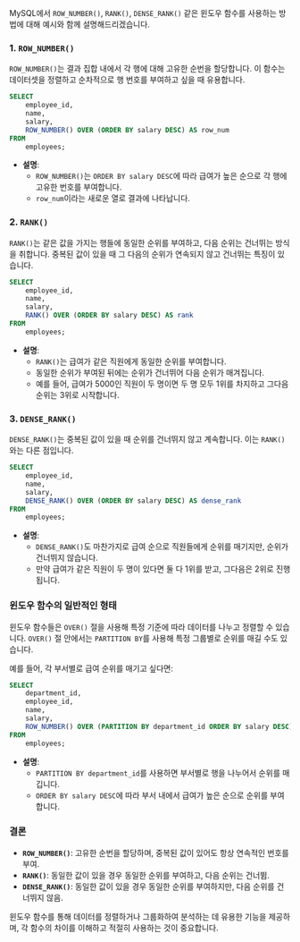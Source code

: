 MySQL에서 `ROW_NUMBER()`, `RANK()`, `DENSE_RANK()` 같은 윈도우 함수를 사용하는 방법에 대해 예시와 함께 설명해드리겠습니다.

### 1. `ROW_NUMBER()`
`ROW_NUMBER()`는 결과 집합 내에서 각 행에 대해 고유한 순번을 할당합니다. 이 함수는 데이터셋을 정렬하고 순차적으로 행 번호를 부여하고 싶을 때 유용합니다.

```sql
SELECT 
    employee_id,
    name,
    salary,
    ROW_NUMBER() OVER (ORDER BY salary DESC) AS row_num
FROM 
    employees;
```
- **설명**: 
  - `ROW_NUMBER()`는 `ORDER BY salary DESC`에 따라 급여가 높은 순으로 각 행에 고유한 번호를 부여합니다.
  - `row_num`이라는 새로운 열로 결과에 나타납니다.
  
### 2. `RANK()`
`RANK()`는 같은 값을 가지는 행들에 동일한 순위를 부여하고, 다음 순위는 건너뛰는 방식을 취합니다. 중복된 값이 있을 때 그 다음의 순위가 연속되지 않고 건너뛰는 특징이 있습니다.

```sql
SELECT 
    employee_id,
    name,
    salary,
    RANK() OVER (ORDER BY salary DESC) AS rank
FROM 
    employees;
```
- **설명**:
  - `RANK()`는 급여가 같은 직원에게 동일한 순위를 부여합니다.
  - 동일한 순위가 부여된 뒤에는 순위가 건너뛰어 다음 순위가 매겨집니다.
  - 예를 들어, 급여가 5000인 직원이 두 명이면 두 명 모두 1위를 차지하고 그다음 순위는 3위로 시작합니다.
  
### 3. `DENSE_RANK()`
`DENSE_RANK()`는 중복된 값이 있을 때 순위를 건너뛰지 않고 계속합니다. 이는 `RANK()`와는 다른 점입니다.

```sql
SELECT 
    employee_id,
    name,
    salary,
    DENSE_RANK() OVER (ORDER BY salary DESC) AS dense_rank
FROM 
    employees;
```
- **설명**:
  - `DENSE_RANK()`도 마찬가지로 급여 순으로 직원들에게 순위를 매기지만, 순위가 건너뛰지 않습니다.
  - 만약 급여가 같은 직원이 두 명이 있다면 둘 다 1위를 받고, 그다음은 2위로 진행됩니다.

### 윈도우 함수의 일반적인 형태
윈도우 함수들은 `OVER()` 절을 사용해 특정 기준에 따라 데이터를 나누고 정렬할 수 있습니다. `OVER()` 절 안에서는 `PARTITION BY`를 사용해 특정 그룹별로 순위를 매길 수도 있습니다.

예를 들어, 각 부서별로 급여 순위를 매기고 싶다면:

```sql
SELECT 
    department_id,
    employee_id,
    name,
    salary,
    ROW_NUMBER() OVER (PARTITION BY department_id ORDER BY salary DESC) AS department_rank
FROM 
    employees;
```
- **설명**:
  - `PARTITION BY department_id`를 사용하면 부서별로 행을 나누어서 순위를 매깁니다.
  - `ORDER BY salary DESC`에 따라 부서 내에서 급여가 높은 순으로 순위를 부여합니다.

### 결론
- **`ROW_NUMBER()`**: 고유한 순번을 할당하며, 중복된 값이 있어도 항상 연속적인 번호를 부여.
- **`RANK()`**: 동일한 값이 있을 경우 동일한 순위를 부여하고, 다음 순위는 건너뜀.
- **`DENSE_RANK()`**: 동일한 값이 있을 경우 동일한 순위를 부여하지만, 다음 순위를 건너뛰지 않음.

윈도우 함수를 통해 데이터를 정렬하거나 그룹화하여 분석하는 데 유용한 기능을 제공하며, 각 함수의 차이를 이해하고 적절히 사용하는 것이 중요합니다.
